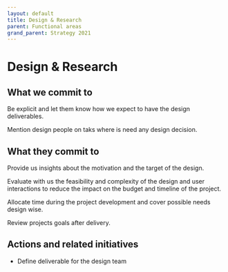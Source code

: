 ```yaml
---
layout: default
title: Design & Research
parent: Functional areas
grand_parent: Strategy 2021
---
```


# Design & Research

## What we commit to

Be explicit and let them know how we expect to have the design deliverables.

Mention design people on taks where is need any design decision.

## What they commit to

Provide us insights about the motivation and the target of the design.

Evaluate with us the feasibility and complexity of the design and user interactions to reduce the impact on the budget and timeline of the project.

Allocate time during the project development and cover possible needs design wise.
    
Review projects goals after delivery.


## Actions and related initiatives

- Define deliverable for the design team




